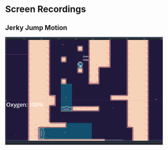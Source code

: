 # Screen Recordings

## Jerky Jump Motion

[![Watch the video](./vertical-fan.png)](./vertical-fan-motion.webm)

